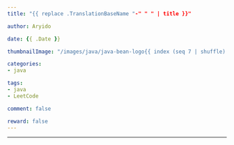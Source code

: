 ```yaml
---
title: "{{ replace .TranslationBaseName "-" " " | title }}"

author: Aryido

date: {{ .Date }}

thumbnailImage: "/images/java/java-bean-logo{{ index (seq 7 | shuffle) 0 }}.jpg"

categories:
- java

tags:
- java
- LeetCode

comment: false

reward: false
---
```

<!--BODY-->

<!--more-->

---